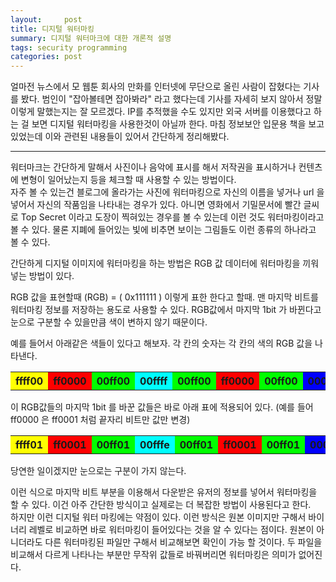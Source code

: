 ```yaml
---
layout:     post
title: 디지털 워터마킹
summary: 디지털 워터마크에 대한 개론적 설명
tags: security programming
categories: post
---
```

얼마전 뉴스에서 모 웹툰 회사의 만화를 인터넷에 무단으로 올린 사람이 잡혔다는 기사를 봤다. 범인이 "잡아볼테면 잡아봐라" 라고 했다는데 기사를 자세히 보지 않아서 정말 이렇게 말했는지는 잘 모르겠다. IP를 추적했을 수도 있지만 외국 서버를 이용했다고 하는 걸 보면 디지털 워터마킹을 사용한것이 아닐까 한다. 마침 정보보안 입문용 책을 보고 있었는데 이와 관련된 내용들이 있어서 간단하게 정리해봤다.

***

워터마크는 간단하게 말해서 사진이나 음악에 표시를 해서 저작권을 표시하거나 컨텐츠에 변형이 일어났는지 등을 체크할 때 사용할 수 있는 방법이다.  
자주 볼 수 있는건 블로그에 올라가는 사진에 워터마킹으로 자신의 이름을 넣거나 url 을 넣어서 자신의 작품임을 나타내는 경우가 있다. 아니면 영화에서 기밀문서에 빨간 글씨로 Top Secret 이라고 도장이 찍혀있는 경우를 볼 수 있는데 이런 것도 워터마킹이라고 볼 수 있다.  물론 지폐에 들어있는 빛에 비추면 보이는 그림들도 이런 종류의 하나라고 볼 수 있다.

간단하게 디지털 이미지에 워터마킹을 하는 방법은 RGB 값 데이터에 워터마킹을 끼워 넣는 방법이 있다.

RGB 값을 표현할때 (RGB) = ( 0x111111 ) 이렇게 표한 한다고 할때. 맨 마지막 비트를 워터마킹 정보를 저장하는 용도로 사용할 수 있다. RGB값에서 마지막 1bit 가 바뀐다고 눈으로 구분할 수 있을만큼 색이 변하지 않기 때문이다.

예를 들어서 아래같은 색들이 있다고 해보자. 각 칸의 숫자는 각 칸의 색의 RGB 값을 나타낸다.

<table><tr><th bgcolor="#ffff00">ffff00</th>
      <th bgcolor="#ff0000">ff0000</th>
      <th bgcolor="#00ff00">00ff00</th>
      <th bgcolor="#00ffff">00ffff</th>
      <th bgcolor="#00ff00">00ff00</th>
      <th bgcolor="#ff0000">ff0000</th>
      <th bgcolor="#00ff00">00ff00</th>
      <th bgcolor="#0000ff">0000ff</th>
   </tr></table>
  
이 RGB값들의 마지막 1bit 를 바꾼 값들은 바로 아래 표에 적용되어 있다.
(예를 들어 ff0000 은 ff0001 처럼 끝자리 비트만 값만 변경)  

<table><tr><th bgcolor="#ffff01">ffff01</th>
      <th bgcolor="#ff0001">ff0001</th>
      <th bgcolor="#00ff01">00ff01</th>
      <th bgcolor="#00fffe">00fffe</th>
      <th bgcolor="#00ff01">00ff01</th>
      <th bgcolor="#ff0001">ff0001</th>
      <th bgcolor="#00ff01">00ff01</th>
      <th bgcolor="#0000fe">0000fe</th>
   </tr></table>

당연한 일이겠지만 눈으로는 구분이 가지 않는다.  

이런 식으로 마지막 비트 부분을 이용해서 다운받은 유저의 정보를 넣어서 워터마킹을 할 수 있다. 이건 아주 간단한 방식이고 실제로는 더 복잡한 방법이 사용된다고 한다.  
하지만 이런 디지털 워터 마킹에는 약점이 있다. 이런 방식은 원본 이미지만 구해서 바이너리 레벨로 비교하면 바로 워터마킹이 들어있다는 것을 알 수 있다는 점이다. 원본이 아니더라도 다른 워터마킹된 파일만 구해서 비교해보면 확인이 가능 할 것이다. 두 파일을 비교해서 다르게 나타나는 부분만 무작위 값들로 바꿔버리면 워터마킹은 의미가 없어진다.